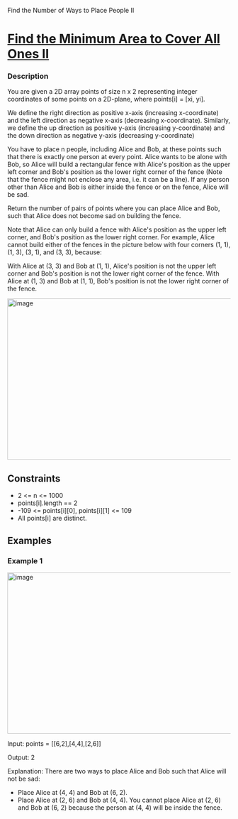 Find the Number of Ways to Place People II
# [Find the Minimum Area to Cover All Ones II](https://leetcode.com/problems/find-the-number-of-ways-to-place-people-ii/)

### Description

You are given a 2D array points of size n x 2 representing integer coordinates of some points on a 2D-plane, where points[i] = [xi, yi].

We define the right direction as positive x-axis (increasing x-coordinate) and the left direction as negative x-axis (decreasing x-coordinate). Similarly, we define the up direction as positive y-axis (increasing y-coordinate) and the down direction as negative y-axis (decreasing y-coordinate)

You have to place n people, including Alice and Bob, at these points such that there is exactly one person at every point. Alice wants to be alone with Bob, so Alice will build a rectangular fence with Alice's position as the upper left corner and Bob's position as the lower right corner of the fence (Note that the fence might not enclose any area, i.e. it can be a line). If any person other than Alice and Bob is either inside the fence or on the fence, Alice will be sad.

Return the number of pairs of points where you can place Alice and Bob, such that Alice does not become sad on building the fence.

Note that Alice can only build a fence with Alice's position as the upper left corner, and Bob's position as the lower right corner. For example, Alice cannot build either of the fences in the picture below with four corners (1, 1), (1, 3), (3, 1), and (3, 3), because:

With Alice at (3, 3) and Bob at (1, 1), Alice's position is not the upper left corner and Bob's position is not the lower right corner of the fence.
With Alice at (1, 3) and Bob at (1, 1), Bob's position is not the lower right corner of the fence.

<img width="884" height="363" alt="image" src="https://github.com/user-attachments/assets/4c7b6cc6-9de7-4f64-a500-daae8bfc055f" />



## Constraints

- 2 <= n <= 1000
- points[i].length == 2
- -109 <= points[i][0], points[i][1] <= 109
- All points[i] are distinct.
  
## Examples

### Example 1

<img width="1321" height="363" alt="image" src="https://github.com/user-attachments/assets/6ede6cff-be66-4086-a111-62af89df5812" />

Input: points = [[6,2],[4,4],[2,6]]

Output: 2

Explanation: There are two ways to place Alice and Bob such that Alice will not be sad:
- Place Alice at (4, 4) and Bob at (6, 2).
- Place Alice at (2, 6) and Bob at (4, 4).
You cannot place Alice at (2, 6) and Bob at (6, 2) because the person at (4, 4) will be inside the fence.

